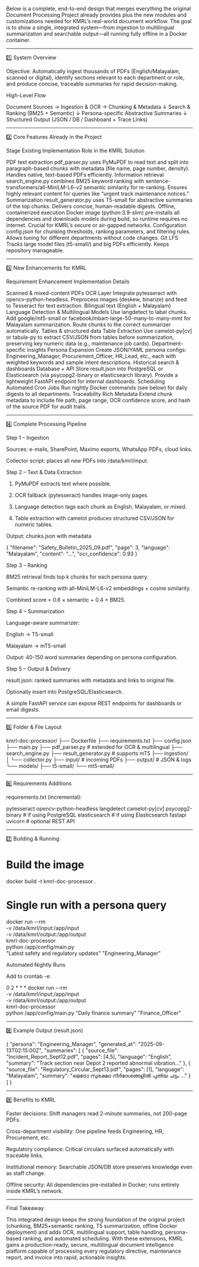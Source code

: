 Below is a complete, end-to-end design that merges everything the original Document Processing Project already provides plus the new modules and customizations needed for KMRL’s real-world document workflow.
The goal is to show a single, integrated system—from ingestion to multilingual summarization and searchable output—all running fully offline in a Docker container.


---

1️⃣  System Overview

Objective:
Automatically ingest thousands of PDFs (English/Malayalam, scanned or digital), identify sections relevant to each department or role, and produce concise, traceable summaries for rapid decision-making.

High-Level Flow

Document Sources  →  Ingestion & OCR  →  Chunking & Metadata
                      ↓
               Search & Ranking (BM25 + Semantic)
                      ↓
          Persona-specific Abstractive Summaries
                      ↓
   Structured Output (JSON / DB / Dashboard + Trace Links)


---

2️⃣  Core Features Already in the Project

Stage	Existing Implementation	Role in the KMRL Solution

PDF text extraction	pdf_parser.py uses PyMuPDF to read text and split into paragraph-based chunks with metadata (file name, page number, density).	Handles native, text-based PDFs efficiently.
Information retrieval	search_engine.py combines BM25 keyword ranking with sentence-transformers/all-MiniLM-L6-v2 semantic similarity for re-ranking.	Ensures highly relevant content for queries like “urgent track maintenance notices.”
Summarization	result_generator.py uses T5-small for abstractive summaries of the top chunks.	Delivers concise, human-readable digests.
Offline, containerized execution	Docker image (python:3.9-slim) pre-installs all dependencies and downloads models during build, so runtime requires no internet.	Crucial for KMRL’s secure or air-gapped networks.
Configuration	config.json for chunking thresholds, ranking parameters, and filtering rules.	Allows tuning for different departments without code changes.
Git LFS	Tracks large model files (t5-small/) and big PDFs efficiently.	Keeps repository manageable.



---

3️⃣  New Enhancements for KMRL

Requirement	Enhancement	Implementation Details

Scanned & mixed-content PDFs	OCR Layer	Integrate pytesseract with opencv-python-headless. Preprocess images (deskew, binarize) and feed to Tesseract for text extraction.
Bilingual text (English + Malayalam)	Language Detection & Multilingual Models	Use langdetect to label chunks. Add google/mt5-small or facebook/mbart-large-50-many-to-many-mmt for Malayalam summarization. Route chunks to the correct summarizer automatically.
Tables & structured data	Table Extraction	Use camelot-py[cv] or tabula-py to extract CSV/JSON from tables before summarization, preserving key numeric data (e.g., maintenance job cards).
Department-specific insights	Persona Expansion	Create JSON/YAML persona configs: Engineering_Manager, Procurement_Officer, HR_Lead, etc., each with weighted keywords and sample intent descriptions.
Historical search & dashboards	Database + API	Store result.json into PostgreSQL or Elasticsearch (via psycopg2-binary or elasticsearch library). Provide a lightweight FastAPI endpoint for internal dashboards.
Scheduling	Automated Cron Jobs	Run nightly Docker commands (see below) for daily digests to all departments.
Traceability	Rich Metadata	Extend chunk metadata to include file path, page range, OCR confidence score, and hash of the source PDF for audit trails.



---

4️⃣  Complete Processing Pipeline

Step 1 – Ingestion

Sources: e-mails, SharePoint, Maximo exports, WhatsApp PDFs, cloud links.

Collector script: places all new PDFs into /data/kmrl/input.


Step 2 – Text & Data Extraction

1. PyMuPDF extracts text where possible.


2. OCR fallback (pytesseract) handles image-only pages.


3. Language detection tags each chunk as English, Malayalam, or mixed.


4. Table extraction with camelot produces structured CSV/JSON for numeric tables.



Output: chunks.json with metadata

{
  "filename": "Safety_Bulletin_2025_09.pdf",
  "page": 3,
  "language": "Malayalam",
  "content": "…",
  "ocr_confidence": 0.93
}

Step 3 – Ranking

BM25 retrieval finds top k chunks for each persona query.

Semantic re-ranking with all-MiniLM-L6-v2 embeddings + cosine similarity.

Combined score = 0.6 × semantic + 0.4 × BM25.


Step 4 – Summarization

Language-aware summarizer:

English → T5-small

Malayalam → mT5-small


Output: 40-150 word summaries depending on persona configuration.


Step 5 – Output & Delivery

result.json: ranked summaries with metadata and links to original file.

Optionally insert into PostgreSQL/Elasticsearch.

A simple FastAPI service can expose REST endpoints for dashboards or email digests.



---

5️⃣  Folder & File Layout

kmrl-doc-processor/
├── Dockerfile
├── requirements.txt
├── config.json
├── main.py
├── pdf_parser.py        # extended for OCR & multilingual
├── search_engine.py
├── result_generator.py  # supports mT5
├── ingestion/
│   └── collector.py
├── input/               # incoming PDFs
├── output/              # JSON & logs
└── models/
    ├── t5-small/
    └── mt5-small/


---

6️⃣  Requirements Additions

requirements.txt (incremental):

pytesseract
opencv-python-headless
langdetect
camelot-py[cv]
psycopg2-binary      # if using PostgreSQL
elasticsearch        # if using Elasticsearch
fastapi uvicorn      # optional REST API


---

7️⃣  Building & Running

# Build the image
docker build -t kmrl-doc-processor .

# Single run with a persona query
docker run --rm \
  -v /data/kmrl/input:/app/input \
  -v /data/kmrl/output:/app/output \
  kmrl-doc-processor \
  python /app/config/main.py \
  "Latest safety and regulatory updates" "Engineering_Manager"

Automated Nightly Runs

Add to crontab -e:

0 2 * * * docker run --rm \
    -v /data/kmrl/input:/app/input \
    -v /data/kmrl/output:/app/output \
    kmrl-doc-processor \
    python /app/config/main.py "Daily finance summary" "Finance_Officer"


---

8️⃣  Example Output (result.json)

{
  "persona": "Engineering_Manager",
  "generated_at": "2025-09-13T02:15:00Z",
  "summaries": [
    {
      "source_file": "Incident_Report_Sept12.pdf",
      "pages": [4,5],
      "language": "English",
      "summary": "Track section near Depot 2 reported abnormal vibration..."
    },
    {
      "source_file": "Regulatory_Circular_Sept13.pdf",
      "pages": [1],
      "language": "Malayalam",
      "summary": "മെട്രോ സുരക്ഷാ നിർദേശങ്ങളിൽ പുതിയ ചട്ടം ..."
    }
  ]
}


---

9️⃣  Benefits to KMRL

Faster decisions: Shift managers read 2-minute summaries, not 200-page PDFs.

Cross-department visibility: One pipeline feeds Engineering, HR, Procurement, etc.

Regulatory compliance: Critical circulars surfaced automatically with traceable links.

Institutional memory: Searchable JSON/DB store preserves knowledge even as staff change.

Offline security: All dependencies pre-installed in Docker; runs entirely inside KMRL’s network.



---

Final Takeaway

This integrated design keeps the strong foundation of the original project (chunking, BM25+semantic ranking, T5 summarization, offline Docker deployment) and adds OCR, multilingual support, table handling, persona-based ranking, and automated scheduling.
With these extensions, KMRL gains a production-ready, secure, multilingual document intelligence platform capable of processing every regulatory directive, maintenance report, and invoice into rapid, actionable insights.

